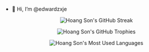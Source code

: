 - 👋 Hi, I’m @edwardzxje

<p align="center">
    <img src="https://github-readme-streak-stats.herokuapp.com/?user=edwardzxje&theme=radical" alt="Hoang Son's GitHub Streak" />
</p>

<p align="center">
    <img src="https://github-profile-trophy.vercel.app/?username=edwardzxje&theme=radical&column=5&row=1&margin-w=15&margin-h=15" alt="Hoang Son's GitHub Trophies" />
</p>
<p align="center">
    <img src="https://github-readme-stats.vercel.app/api/top-langs/?username=edwardzxje&layout=compact&theme=radical&langs_count=12" alt="Hoang Son's Most Used Languages" />
</p>
